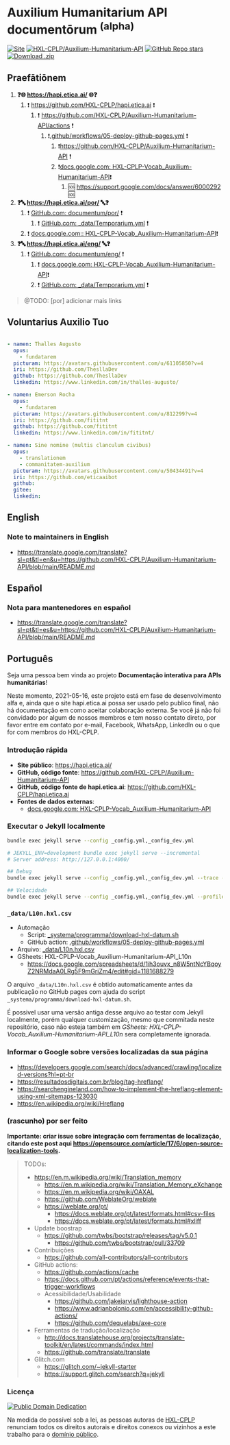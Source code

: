 # Auxilium Humanitarium API documentōrum <sup>(alpha)</sup>

[![Site](https://img.shields.io/badge/Site-hapi.etica.ai-blue)](https://hapi.etica.ai) 
[![HXL-CPLP/Auxilium-Humanitarium-API](https://img.shields.io/badge/GitHub-HXL--CPLP%2FAuxilium--Humanitarium--API-lightgrey?logo=github&style=social)](https://github.com/HXL-CPLP/Auxilium-Humanitarium-API) 
[![GitHub Repo stars](https://img.shields.io/github/stars/HXL-CPLP/Auxilium-Humanitarium-API?style=social)](https://github.com/HXL-CPLP/Auxilium-Humanitarium-API) 
[![Download .zip](https://img.shields.io/badge/Download-.zip-brightgreen)](https://github.com/HXL-CPLP/Auxilium-Humanitarium-API/archive/refs/heads/main.zip)

## Praefātiōnem

1. **❓🌐 https://hapi.etica.ai/ 🌐❓**
    1. ❗ https://github.com/HXL-CPLP/hapi.etica.ai ❗
        1. ❗ https://github.com/HXL-CPLP/Auxilium-Humanitarium-API/actions ❗
            1. ❗[.github/workflows/05-deploy-github-pages.yml](.github/workflows/05-deploy-github-pages.yml) ❗
                1. ❗https://github.com/HXL-CPLP/Auxilium-Humanitarium-API ❗
                2. ❗[docs.google.com: HXL-CPLP-Vocab_Auxilium-Humanitarium-API](https://docs.google.com/spreadsheets/d/1ih3ouvx_n8W5ntNcYBqoyZ2NRMdaA0LRg5F9mGriZm4/edit#gid=1181688279)❗
                    1. 🆘 https://support.google.com/docs/answer/6000292 🆘
2. **❓🔤 https://hapi.etica.ai/por/ 🔤❓**
    1. ❗ [GitHub.com: documentum/por/](documentum/por/) ❗
        1. ❗ [GitHub.com: _data/Temporarium.yml](_data/Temporarium.yml) ❗
    2. ❗ [docs.google.com:: HXL-CPLP-Vocab_Auxilium-Humanitarium-API](https://docs.google.com/spreadsheets/d/1ih3ouvx_n8W5ntNcYBqoyZ2NRMdaA0LRg5F9mGriZm4/edit#gid=1181688279)❗
3. **❓🔤 https://hapi.etica.ai/eng/ 🔤❓**
    1. ❗ [GitHub.com: documentum/eng/](documentum/eng/) ❗
        1. ❗ [docs.google.com: HXL-CPLP-Vocab_Auxilium-Humanitarium-API](https://docs.google.com/spreadsheets/d/1ih3ouvx_n8W5ntNcYBqoyZ2NRMdaA0LRg5F9mGriZm4/edit#gid=1181688279)❗
        2. ❗ [GitHub.com: _data/Temporarium.yml](_data/Temporarium.yml) ❗

> @TODO: [por] adicionar mais links

## Voluntarius Auxilio Tuo

<!--
Trivia:
- fundātōrem
  - https://en.wiktionary.org/wiki/fundator#Latin
- "pictūram"
  - https://en.wiktionary.org/wiki/pictura#Latin
- "opus"
  - https://en.wiktionary.org/wiki/opus#Latin
- "trānslātiōnem"
  - https://en.wiktionary.org/wiki/translatio#Latin
- "commūnitātem"
  - https://en.wiktionary.org/wiki/communitas
- "auxilium"
  - https://en.wiktionary.org/wiki/auxilium
-->

```yaml

- namen: Thalles Augusto
  opus:
    - fundatarem
  picturam: https://avatars.githubusercontent.com/u/61105850?v=4
  iri: https://github.com/ThesllaDev
  github: https://github.com/ThesllaDev
  linkedin: https://www.linkedin.com/in/thalles-augusto/

- namen: Emerson Rocha
  opus:
    - fundatarem
  picturam: https://avatars.githubusercontent.com/u/812299?v=4
  iri: https://github.com/fititnt
  github: https://github.com/fititnt
  linkedin: https://www.linkedin.com/in/fititnt/

- namen: Sine nomine (multis clanculum civibus)
  opus:
    - translationem
    - commanitatem-auxilium
  picturam: https://avatars.githubusercontent.com/u/50434491?v=4
  iri: https://github.com/eticaaibot
  github:
  gitee:
  linkedin:

```

## English

### Note to maintainers in English

- <https://translate.google.com/translate?sl=pt&tl=en&u=https://github.com/HXL-CPLP/Auxilium-Humanitarium-API/blob/main/README.md>

## Español

### Nota para mantenedores en español

- <https://translate.google.com/translate?sl=pt&tl=es&u=https://github.com/HXL-CPLP/Auxilium-Humanitarium-API/blob/main/README.md>

## Português

Seja uma pessoa bem vinda ao projeto **Documentação interativa para APIs humanitárias**!

Neste momento, 2021-05-16, este projeto está em fase de desenvolvimento alfa e,
ainda que o site hapi.etica.ai possa ser usado pelo publico final, não há
documentação em como aceitar colaboração externa. Se você já não foi convidado
por algum de nossos membros e tem nosso contato direto, por favor entre em
contato por e-mail, Facebook, WhatsApp, LinkedIn ou o que for com membros do
HXL-CPLP.

### Introdução rápida

- **Site público**: <https://hapi.etica.ai/>
- **GitHub, código fonte**: <https://github.com/HXL-CPLP/Auxilium-Humanitarium-API>
- **GitHub, código fonte de hapi.etica.ai**: <https://github.com/HXL-CPLP/hapi.etica.ai>
- **Fontes de dados externas**:
  - [docs.google.com: HXL-CPLP-Vocab_Auxilium-Humanitarium-API](https://docs.google.com/spreadsheets/d/1ih3ouvx_n8W5ntNcYBqoyZ2NRMdaA0LRg5F9mGriZm4/edit#gid=1181688279)


### Executar o Jekyll localmente

```bash
bundle exec jekyll serve --config _config.yml,_config_dev.yml

# JEKYLL_ENV=development bundle exec jekyll serve --incremental
# Server address: http://127.0.0.1:4000/

## Debug
bundle exec jekyll serve --config _config.yml,_config_dev.yml --trace --watch

## Velocidade
bundle exec jekyll serve --config _config.yml,_config_dev.yml --profile

```

### `_data/L10n.hxl.csv`
- Automação
  - Script: [_systema/programma/download-hxl-datum.sh](_systema/programma/download-hxl-datum.sh)
  - GitHub action: [.github/workflows/05-deploy-github-pages.yml](.github/workflows/05-deploy-github-pages.yml)
- Arquivo: [_data/L10n.hxl.csv](_data/L10n.hxl.csv)
- GSheets: HXL-CPLP-Vocab_Auxilium-Humanitarium-API_L10n
  - https://docs.google.com/spreadsheets/d/1ih3ouvx_n8W5ntNcYBqoyZ2NRMdaA0LRg5F9mGriZm4/edit#gid=1181688279

O arquivo `_data/L10n.hxl.csv` é obtido automaticamente antes da publicação no
GitHub pages com ajuda do script `_systema/programma/download-hxl-datum.sh`.

É possivel usar uma versão antiga desse arquivo ao testar com Jekyll localmente,
porém qualquer customização, mesmo que commitada neste repositório, caso
não esteja também em _GSheets: HXL-CPLP-Vocab_Auxilium-Humanitarium-API_L10n_
sera completamente ignorada.

### Informar o Google sobre versões localizadas da sua página

- https://developers.google.com/search/docs/advanced/crawling/localized-versions?hl=pt-br
- https://resultadosdigitais.com.br/blog/tag-hreflang/
- https://searchengineland.com/how-to-implement-the-hreflang-element-using-xml-sitemaps-123030
- https://en.wikipedia.org/wiki/Hreflang

### (rascunho) por ser feito

**Importante: criar issue sobre integração com ferramentas de localização,
citando este post aqui https://opensource.com/article/17/6/open-source-localization-tools.**

> TODOs:
> - https://en.m.wikipedia.org/wiki/Translation_memory
>   - https://en.m.wikipedia.org/wiki/Translation_Memory_eXchange
>   - https://en.m.wikipedia.org/wiki/OAXAL
>   - https://github.com/WeblateOrg/weblate
>   - https://weblate.org/pt/
>     - https://docs.weblate.org/pt/latest/formats.html#csv-files
>     - https://docs.weblate.org/pt/latest/formats.html#xliff
> - Update boostrap
>   - https://github.com/twbs/bootstrap/releases/tag/v5.0.1
>     - https://github.com/twbs/bootstrap/pull/33709
> - Contribuições
>   - https://github.com/all-contributors/all-contributors
> - GitHub actions:
>   - https://github.com/actions/cache
>   - https://docs.github.com/pt/actions/reference/events-that-trigger-workflows
>   - Acessibilidade/Usabilidade
>     - https://github.com/jakejarvis/lighthouse-action
>     - https://www.adrianbolonio.com/en/accessibility-github-actions/
>     - https://github.com/dequelabs/axe-core
> - Ferramentas de tradução/localização
>   - http://docs.translatehouse.org/projects/translate-toolkit/en/latest/commands/index.html
>   - https://github.com/translate/translate
> - Glitch.com
>    - https://glitch.com/~jekyll-starter
>    - https://support.glitch.com/search?q=jekyll

<!--
TEMP

-->

<!--
# VSCode
#   ext install misogi.ruby-rubocop
#     https://github.com/misogi/vscode-ruby-rubocop
#   ext install rebornix.Ruby
#     https://github.com/rubyide/vscode-ruby
sudo gem install rubocop
-->


### Licença
<!--TODO: o texto em português da licença é um rascunho. Ainda precisa ser revisado -->

[![Public Domain Dedication](https://i.creativecommons.org/p/zero/1.0/88x31.png)](https://unlicense.org/)

Na medida do possível sob a lei, as pessoas autoras de
[HXL-CPLP](https://github.com/HXL-CPLP) renunciam todos os direitos autorais e
direitos conexos ou vizinhos a este trabalho para o [domínio público](https://unlicense.org/).
